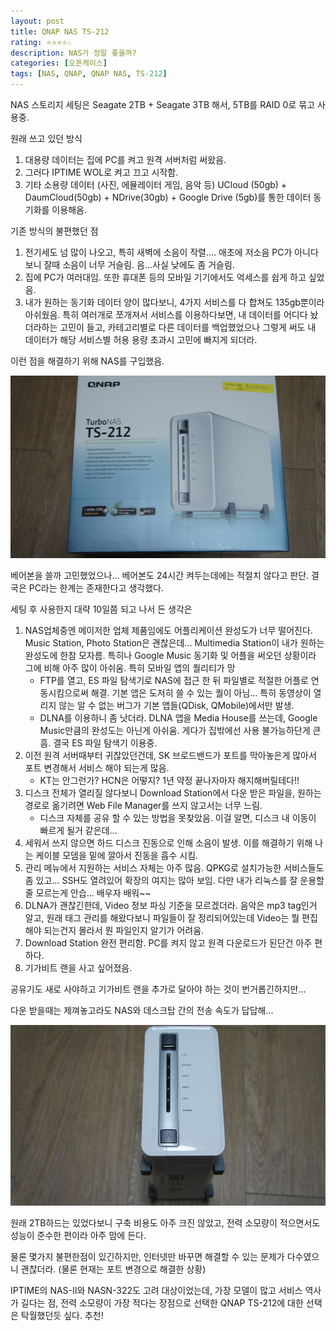 ```yaml
---
layout: post
title: QNAP NAS TS-212
rating: ⭐️⭐️⭐️⭐️☆
description: NAS가 정말 좋을까?
categories: [오픈케이스]
tags: [NAS, QNAP, QNAP NAS, TS-212]
---
```


NAS 스토리지 세팅은 Seagate 2TB  + Seagate 3TB 해서, 5TB를 RAID 0로 묶고 사용중.

원래 쓰고 있던 방식
1. 대용량 데이터는 집에 PC를 켜고 원격 서버처럼 써왔음.
2. 그러다 IPTIME WOL로 켜고 끄고 시작함.
3. 기타 소용량 데이터 (사진, 에뮬레이터 게임, 음악 등) UCloud (50gb) + DaumCloud(50gb) + NDrive(30gb) + Google Drive (5gb)를 통한 데이터 동기화를 이용해옴.

기존 방식의 불편했던 점
1. 전기세도 넘 많이 나오고, 특히 새벽에 소음이 작렬…. 애초에 저소음 PC가 아니다보니 잘때 소음이 너무 거슬림. 음…사실 낮에도 좀 거슬림.
2. 집에 PC가 여러대임. 또한 휴대폰 등의 모바일 기기에서도 억세스를 쉽게 하고 싶었음.
3. 내가 원하는 동기화 데이터 양이 많다보니, 4가지 서비스를 다 합쳐도 135gb뿐이라 아쉬웠음. 특히 여러개로 쪼개져서 서비스를 이용하다보면, 내 데이터를 어디다 놨더라하는 고민이 들고, 카테고리별로 다른 데이터를 백업했었으나 그렇게 써도 내 데이터가 해당 서비스별 허용 용량 초과시 고민에 빠지게 되더라.

이런 점을 해결하기 위해 NAS를 구입했음.

![TS-212](../../img/2014/ts212_01.png)

베어본을 쓸까 고민했었으나… 베어본도 24시간 켜두는데에는 적절치 않다고 판단. 결국은 PC라는 한계는 존재한다고 생각했다.

세팅 후 사용한지 대략 10일쯤 되고 나서 든 생각은

1. NAS업체중엔 메이저한 업체 제품임에도 어플리케이션 완성도가 너무 떨어진다. Music Station, Photo Station은 괜찮은데… Multimedia Station이 내가 원하는 완성도에 한참 모자름. 특히나 Google Music 동기화 및 어플을 써오던 상황이라 그에 비해 아주 많이 아쉬움. 특히 모바일 앱의 퀄리티가 망
   * FTP를 열고, ES 파일 탐색기로 NAS에 접근 한 뒤 파일별로 적절한 어플로 연동시킴으로써 해결. 기본 앱은 도저히 쓸 수 있는 퀄이 아님… 특히 동영상이 열리지 않는 알 수 없는 버그가 기본 앱들(QDisk, QMobile)에서만 발생.
   * DLNA를 이용하니 좀 낫더라. DLNA 앱을 Media House를 쓰는데, Google Music만큼의 완성도는 아닌게 아쉬움. 게다가 집밖에선 사용 불가능하단게 큰 흠. 결국 ES 파일 탐색기 이용중.
2. 이전 원격 서버때부터 귀찮았던건데, SK 브로드밴드가 포트를 막아놓은게 많아서 포트 변경해서 서비스 해야 되는게 많음.
   * KT는 안그런가? HCN은 어떻지? 1년 약정 끝나자마자 해지해버릴테다!!
3. 디스크 전체가 열리질 않다보니 Download Station에서 다운 받은 파일을, 원하는 경로로 옮기려면 Web File Manager를 쓰지 않고서는 너무 느림.
   * 디스크 자체를 공유 할 수 있는 방법을 못찾았음. 이걸 알면, 디스크 내 이동이 빠르게 될거 같은데…
4. 세워서 쓰지 않으면 하드 디스크 진동으로 인해 소음이 발생. 이를 해결하기 위해 나는 케이블 모뎀을 밑에 깔아서 진동을 흡수 시킴.
5. 관리 메뉴에서 지원하는 서비스 자체는 아주 많음. QPKG로 설치가능한 서비스들도 좀 있고…
SSH도 열려있어 확장의 여지는 많아 보임. 다만 내가 리눅스를 잘 운용할줄 모르는게 안습… 배우자 배워~~
6. DLNA가 괜찮긴한데, Video 정보 파싱 기준을 모르겠더라. 음악은 mp3 tag인거 알고, 원래 태그 관리를 해왔다보니 파일들이 잘 정리되어있는데 Video는 뭘 편집해야 되는건지 몰라서 뭔 파일인지 알기가 어려움.
7. Download Station 완전 편리함. PC를 켜지 않고 원격 다운로드가 된단건 아주 편하다.
8. 기가비트 랜을 사고 싶어졌음.

공유기도 새로 사야하고 기가비트 랜을 추가로 달아야 하는 것이 번거롭긴하지만…

다운 받을때는 제껴놓고라도 NAS와 데스크탑 간의 전송 속도가 답답해…

![TS-212](../../img/2014/ts212_02.png)

원래 2TB하드는 있었다보니 구축 비용도 아주 크진 않았고, 전력 소모량이 적으면서도 성능이 준수한 편이라 아주 맘에 든다.

물론 몇가지 불편한점이 있긴하지만, 인터넷만 바꾸면 해결할 수 있는 문제가 다수였으니 괜찮더라. (물론 현재는 포트 변경으로 해결한 상황)

IPTIME의 NAS-II와 NASN-322도 고려 대상이었는데, 가장 모델이 많고 서비스 역사가 길다는 점, 전력 소모량이 가장 적다는 장점으로 선택한 QNAP TS-212에 대한 선택은 탁월했던듯 싶다. 추천!